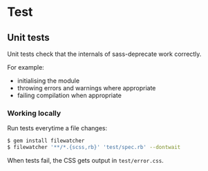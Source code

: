 # Test

## Unit tests

Unit tests check that the internals of sass-deprecate work correctly.

For example:

- initialising the module
- throwing errors and warnings where appropriate
- failing compilation when appropriate

### Working locally

Run tests everytime a file changes:

```bash
$ gem install filewatcher
$ filewatcher '**/*.{scss,rb}' 'test/spec.rb' --dontwait
```

When tests fail, the CSS gets output in `test/error.css`.
